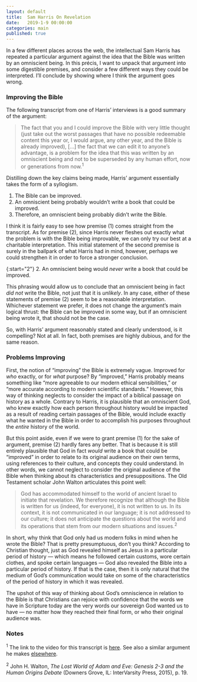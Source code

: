 ```yaml
---
layout: default
title:  Sam Harris On Revelation
date:   2019-1-9 00:00:00
categories: main
published: true
---
```


In a few different places across the web, the intellectual Sam Harris has repeated a particular argument against the idea that the Bible was written by an omniscient being. In this précis, I want to unpack that argument into some digestible premises, and consider a few different ways they could be interpreted. I’ll conclude by showing where I think the argument goes wrong.

### Improving the Bible
The following transcript from one of Harris’ interviews is a good summary of the argument:

> The fact that you and I could improve the Bible with very little thought (just take out the worst passages that have no possible redeemable content this year or, I would argue, any other year, and the Bible is already improved), […] the fact that we can edit it to anyone’s advantage, is a problem for the idea that this was written by an omniscient being and not to be superseded by any human effort, now or generations from now.<sup>1</sup>

Distilling down the key claims being made, Harris’ argument essentially takes the form of a syllogism.

1. The Bible can be improved.
2. An omniscient being probably wouldn’t write a book that could be improved.
3. Therefore, an omniscient being probably didn’t write the Bible.

I think it is fairly easy to see how premise (1) comes straight from the transcript. As for premise (2), since Harris never fleshes out exactly what the problem is with the Bible being improvable, we can only try our best at a charitable interpretation. This initial statement of the second premise is surely in the ballpark of what Harris had in mind, however, perhaps we could strengthen it in order to force a stronger conclusion.

{:start="2"}
2. An omniscient being would *never* write a book that could be improved.

This phrasing would allow us to conclude that an omniscient being in fact *did not* write the Bible, not just that it is *unlikely*. In any case, either of these statements of premise (2) seem to be a reasonable interpretation. Whichever statement we prefer, it does not change the argument’s main logical thrust: the Bible can be improved in some way, but if an omniscient being wrote it, that should not be the case.

So, with Harris’ argument reasonably stated and clearly understood, is it compelling? Not at all. In fact, both premises are highly dubious, and for the same reason.

### Problems Improving
First, the notion of “improving” the Bible is extremely vague. Improved for *who* exactly, or for *what* purpose? By “improved,” Harris probably means something like “more agreeable to our modern ethical sensibilities,” or “more accurate according to modern scientific standards.” However, this way of thinking neglects to consider the impact of a biblical passage on history as a whole. Contrary to Harris, it is plausible that an omniscient God, who knew exactly how each person throughout history would be impacted as a result of reading certain passages of the Bible, would include exactly what he wanted in the Bible in order to accomplish his purposes throughout the *entire* history of the world.

But this point aside, even if we were to grant premise (1) for the sake of argument, premise (2) hardly fares any better. That is because it is still entirely plausible that God in fact *would* write a book that could be “improved” in order to relate to its original audience on their own terms, using references to their culture, and concepts they could understand. In other words, we cannot neglect to consider the original audience of the Bible when thinking about its characteristics and presuppositions. The Old Testament scholar John Walton articulates this point well:

> God has accommodated himself to the world of ancient Israel to initiate that revelation. We therefore recognize that although the Bible is written for us (indeed, for everyone), it is not written to us. In its context, it is not communicated in our language; it is not addressed to our culture; it does not anticipate the questions about the world and its operations that stem from our modern situations and issues.<sup>2</sup>

In short, why think that God only had us modern folks in mind when he wrote the Bible? That is pretty presumptuous, don’t you think? According to Christian thought, just as God revealed himself as Jesus in a particular period of history — which means he followed certain customs, wore certain clothes, and spoke certain languages — God also revealed the Bible into a particular period of history. If that is the case, then it is only natural that the medium of God’s communication would take on some of the characteristics of the period of history in which it was revealed.

The upshot of this way of thinking about God’s omniscience in relation to the Bible is that Christians can rejoice with confidence that the words we have in Scripture today are the very words our sovereign God wanted us to have — no matter how they reached their final form, or who their original audience was.

### Notes
<sup>1</sup> The link to the video for this transcript is [here](https://youtu.be/bdUC8nRVyYY?t=1962). See also a similar argument he makes [elsewhere](https://www.youtube.com/watch?v=8zV3vIXZ-1Y).

<sup>2</sup> John H. Walton, *The Lost World of Adam and Eve: Genesis 2-3 and the Human Origins Debate* (Downers Grove, IL: InterVarsity Press, 2015), p. 19.

